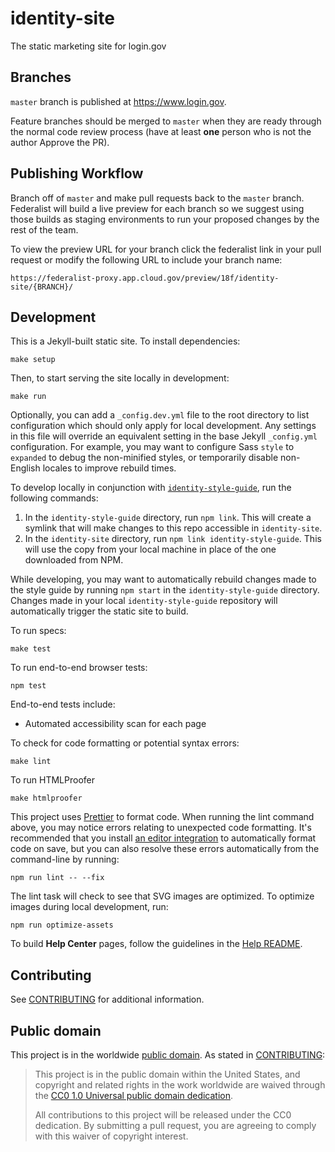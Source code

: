 # identity-site

The static marketing site for login.gov

## Branches

`master` branch is published at https://www.login.gov.

Feature branches should be merged to `master` when they are ready through the normal code review process (have at least **one** person who is not the author Approve the PR).

## Publishing Workflow

Branch off of `master` and make pull requests back to the `master` branch. Federalist will build a live preview for each branch so we suggest using those builds as staging environments to run your proposed changes by the rest of the team.

To view the preview URL for your branch click the federalist link in your pull request or modify the following URL to include your branch name:

```
https://federalist-proxy.app.cloud.gov/preview/18f/identity-site/{BRANCH}/
```

## Development

This is a Jekyll-built static site. To install dependencies:

```
make setup
```

Then, to start serving the site locally in development:

```
make run
```

Optionally, you can add a `_config.dev.yml` file to the root directory to list configuration which should only apply for local development. Any settings in this file will override an equivalent setting in the base Jekyll `_config.yml` configuration. For example, you may want to configure Sass `style` to `expanded` to debug the non-minified styles, or temporarily disable non-English locales to improve rebuild times.

To develop locally in conjunction with [`identity-style-guide`](https://github.com/18F/identity-style-guide/), run the following commands:

1. In the `identity-style-guide` directory, run `npm link`. This will create a symlink that will make changes to this repo accessible in `identity-site`.
2. In the `identity-site` directory, run `npm link identity-style-guide`. This will use the copy from your local machine in place of the one downloaded from NPM.

While developing, you may want to automatically rebuild changes made to the style guide by running `npm start` in the `identity-style-guide` directory. Changes made in your local `identity-style-guide` repository will automatically trigger the static site to build.

To run specs:

```
make test
```

To run end-to-end browser tests:

```
npm test
```

End-to-end tests include:

- Automated accessibility scan for each page

To check for code formatting or potential syntax errors:

```
make lint
```

To run HTMLProofer

```
make htmlproofer
```

This project uses [Prettier](https://prettier.io/) to format code. When running the lint command above, you may notice errors relating to unexpected code formatting. It's recommended that you install [an editor integration](https://prettier.io/docs/en/editors.html) to automatically format code on save, but you can also resolve these errors automatically from the command-line by running:

```
npm run lint -- --fix
```

The lint task will check to see that SVG images are optimized. To optimize images during local development, run:

```
npm run optimize-assets
```

To build **Help Center** pages, follow the guidelines in the [Help README](_help/README.md).

## Contributing

See [CONTRIBUTING](CONTRIBUTING.md) for additional information.

## Public domain

This project is in the worldwide [public domain](LICENSE.md). As stated in [CONTRIBUTING](CONTRIBUTING.md):

> This project is in the public domain within the United States, and copyright and related rights in the work worldwide are waived through the [CC0 1.0 Universal public domain dedication](https://creativecommons.org/publicdomain/zero/1.0/).
>
> All contributions to this project will be released under the CC0 dedication. By submitting a pull request, you are agreeing to comply with this waiver of copyright interest.
